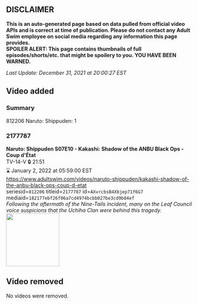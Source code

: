 ## DISCLAIMER
**This is an auto-generated page based on data pulled from official video APIs and is correct at time of publication. Please do not contact any Adult Swim employee on social media regarding any information this page provides.**  
**SPOILER ALERT: This page contains thumbnails of full episodes/shorts/etc. that might be spoilery to you. YOU HAVE BEEN WARNED.**  

_Last Update: December 31, 2021 at 20:00:27 EST_
## Video added
### Summary
812206 Naruto: Shippuden: 1  
### 2177787
**Naruto: Shippuden S07E10 - Kakashi: Shadow of the ANBU Black Ops - Coup d'État**  
TV-14-V 🔒 21:51  
⌛ January 2, 2022 at 05:59:00 EST  
https://www.adultswim.com/videos/naruto-shippuden/kakashi-shadow-of-the-anbu-black-ops-coup-d-etat  
seriesid=`812206` titleid=`2177787` id=`AXvrcbsB4Xbjep71f6G7` mediaid=`182177ebf26f06a7cd4974bcbb027be3cd9b84ef`  
_Following the aftermath of the Nine-Tails incident, many on the Leaf Council voice suspicions that the Uchiha Clan were behind this tragedy._  
<a href="https://media.cdn.adultswim.com/uploads/20210916/thumbnails/2_219161255403-NarutoShippuden_358_KakashiShadowOfTheANBUBlackOpsCoupdEtat.png"><img src="https://media.cdn.adultswim.com/uploads/20210916/thumbnails/2_219161255403-NarutoShippuden_358_KakashiShadowOfTheANBUBlackOpsCoupdEtat.png" height="144px" /></a>
## Video removed
No videos were removed.  
